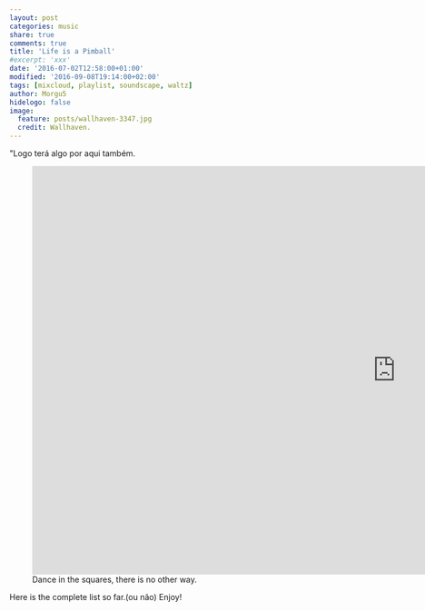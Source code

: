 ```yaml
---
layout: post
categories: music
share: true
comments: true
title: 'Life is a Pimball'
#excerpt: 'xxx'
date: '2016-07-02T12:58:00+01:00'
modified: '2016-09-08T19:14:00+02:00'
tags: [mixcloud, playlist, soundscape, waltz]
author: Morgu5
hidelogo: false
image:
  feature: posts/wallhaven-3347.jpg
  credit: Wallhaven. 
---
```


"Logo terá algo por aqui também. 

<div class="invisible no-print">
<figure>
	<iframe width="1280" height="720" src="https://www.youtube.com/embed/4AKbUm8GrbM" frameborder="0" allowfullscreen></iframe>
	<figcaption>Dance in the squares, there is no other way.</figcaption>
</figure>
</div>

Here is the complete list so far.(ou não) Enjoy!

